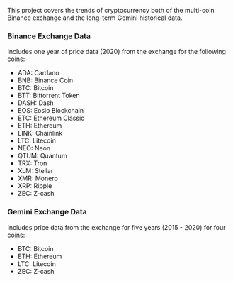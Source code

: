 This project covers the trends of cryptocurrency both of the multi-coin Binance exchange and the long-term Gemini historical data.

### Binance Exchange Data
Includes one year of price data (2020) from the exchange for the following coins:
- ADA:  Cardano
- BNB:  Binance Coin
- BTC:  Bitcoin
- BTT:  Bittorrent Token
- DASH: Dash
- EOS:  Eosio Blockchain
- ETC:  Ethereum Classic
- ETH:  Ethereum
- LINK: Chainlink
- LTC:  Litecoin
- NEO:  Neon
- QTUM: Quantum
- TRX:  Tron
- XLM:  Stellar
- XMR:  Monero
- XRP:  Ripple
- ZEC:  Z-cash

### Gemini Exchange Data
Includes price data from the exchange for five years (2015 - 2020) for four coins: 
- BTC:  Bitcoin
- ETH:  Ethereum
- LTC:  Litecoin
- ZEC:  Z-cash
